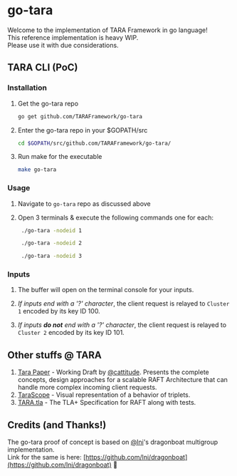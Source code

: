 # go-tara

Welcome to the implementation of TARA Framework in go language!  
This reference implementation is heavy WIP.  
Please use it with due considerations.

## TARA CLI (PoC)

### Installation

1. Get the go-tara repo
  
   ``` sh
   go get github.com/TARAFramework/go-tara
   ```

2. Enter the go-tara repo in your $GOPATH/src
  
   ``` sh
   cd $GOPATH/src/github.com/TARAFramework/go-tara/
   ```

3. Run make for the executable
  
   ``` sh
   make go-tara
   ```

### Usage

1. Navigate to `go-tara` repo as discussed above
  
2. Open 3 terminals & execute the following commands one for each:
  
   ``` sh
    ./go-tara -nodeid 1
   ```
  
   ``` sh
    ./go-tara -nodeid 2
   ```
  
   ``` sh
    ./go-tara -nodeid 3
   ```

### Inputs

1. The buffer will open on the terminal console for your inputs.
  
2. *If inputs end with a '?' character*, the client request is relayed to `Cluster 1` encoded by its key ID 100.
  
3. *If inputs **do not** end with a '?' character*, the client request is relayed to `Cluster 2` encoded by its key ID 101.

<!-- //TODO: ### Customizability -->

## Other stuffs @ TARA

1. [Tara Paper](https://github.com/TARAFramework/tara-paper/blob/master/paper.pdf)  - Working Draft by [@cattitude](https://github.com/cattitude). Presents the complete concepts, design approaches for a scalable RAFT Architecture that can handle more complex incoming client requests.
2. [TaraScope](https://taraframework.github.io/tarascope/) - Visual representation of a behavior of triplets.
3. [TARA.tla](https://github.com/TARAFramework/tara.tla) - The TLA+ Specification for RAFT along with tests.

## Credits (and Thanks!)

The go-tara proof of concept is based on [@lni](https://github.com/lni/)'s dragonboat multigroup implementation.  
Link for the same is here: [https://github.com/lni/dragonboat](https://github.com/lni/dragonboat) 💚
